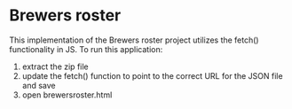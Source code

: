 # Brewers roster
This implementation of the Brewers roster project utilizes the fetch() functionality in JS.
To run this application: 
1. extract the zip file 
2. update the fetch() function to point to the correct URL for the JSON file and save
3. open brewersroster.html
